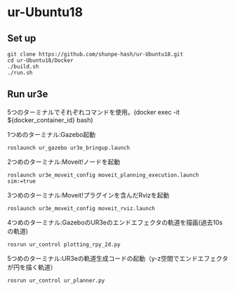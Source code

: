 # ur-Ubuntu18

## Set up
```
git clone https://github.com/shunpe-hash/ur-Ubuntu18.git
cd ur-Ubuntu18/Docker
./build.sh
./run.sh
```

## Run ur3e
5つのターミナルでそれぞれコマンドを使用。(docker exec -it ${docker_container_id} bash)

1つめのターミナル:Gazebo起動
```
roslaunch ur_gazebo ur3e_bringup.launch
```

2つめのターミナル:Moveit!ノードを起動
```
roslaunch ur3e_moveit_config moveit_planning_execution.launch sim:=true
```

3つめのターミナル:Moveit!プラグインを含んだRvizを起動
```
roslaunch ur3e_moveit_config moveit_rviz.launch
```

4つめのターミナル:GazeboのUR3eのエンドエフェクタの軌道を描画(過去10sの軌道)
```
rosrun ur_control plotting_rpy_2d.py
```

5つめのターミナル:UR3eの軌道生成コードの起動（y-z空間でエンドエフェクタが円を描く軌道）
```
rosrun ur_control ur_planner.py
```
